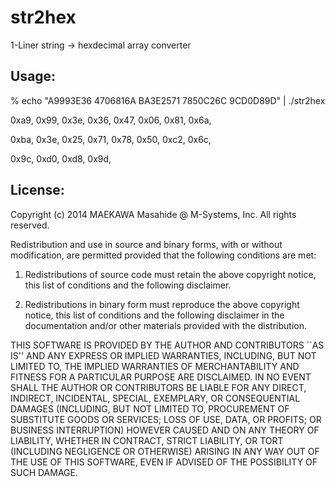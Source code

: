 str2hex
=======

1-Liner string -> hexdecimal array converter

## Usage:

% echo "A9993E36 4706816A BA3E2571 7850C26C 9CD0D89D" | ./str2hex

0xa9, 0x99, 0x3e, 0x36, 0x47, 0x06, 0x81, 0x6a,

0xba, 0x3e, 0x25, 0x71, 0x78, 0x50, 0xc2, 0x6c,

0x9c, 0xd0, 0xd8, 0x9d,

## License:

Copyright (c) 2014 MAEKAWA Masahide @ M-Systems, Inc.
All rights reserved.

Redistribution and use in source and binary forms, with or without
modification, are permitted provided that the following conditions
are met:

1. Redistributions of source code must retain the above copyright
   notice, this list of conditions and the following disclaimer.

2. Redistributions in binary form must reproduce the above copyright
   notice, this list of conditions and the following disclaimer in the
   documentation and/or other materials provided with the distribution.

THIS SOFTWARE IS PROVIDED BY THE AUTHOR AND CONTRIBUTORS ``AS IS'' AND
ANY EXPRESS OR IMPLIED WARRANTIES, INCLUDING, BUT NOT LIMITED TO, THE
IMPLIED WARRANTIES OF MERCHANTABILITY AND FITNESS FOR A PARTICULAR PURPOSE
ARE DISCLAIMED.  IN NO EVENT SHALL THE AUTHOR OR CONTRIBUTORS BE LIABLE
FOR ANY DIRECT, INDIRECT, INCIDENTAL, SPECIAL, EXEMPLARY, OR CONSEQUENTIAL
DAMAGES (INCLUDING, BUT NOT LIMITED TO, PROCUREMENT OF SUBSTITUTE GOODS
OR SERVICES; LOSS OF USE, DATA, OR PROFITS; OR BUSINESS INTERRUPTION)
HOWEVER CAUSED AND ON ANY THEORY OF LIABILITY, WHETHER IN CONTRACT, STRICT
LIABILITY, OR TORT (INCLUDING NEGLIGENCE OR OTHERWISE) ARISING IN ANY WAY
OUT OF THE USE OF THIS SOFTWARE, EVEN IF ADVISED OF THE POSSIBILITY OF
SUCH DAMAGE.
